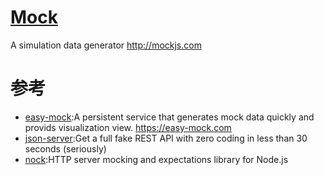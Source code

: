 # [Mock](https://github.com/nuysoft/Mock)

A simulation data generator <http://mockjs.com>

# 参考

* [easy-mock](https://github.com/easy-mock/easy-mock):A persistent service that generates mock data quickly and provids visualization view. <https://easy-mock.com>
* [json-server](https://github.com/typicode/json-server):Get a full fake REST API with zero coding in less than 30 seconds (seriously)
* [nock](https://github.com/nock/nock):HTTP server mocking and expectations library for Node.js
